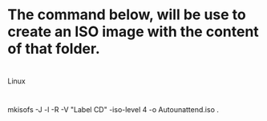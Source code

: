 #
# The command below, will be use to create an ISO image with the content of that folder.
#

#
Linux
#
mkisofs -J -l -R -V "Label CD" -iso-level 4 -o Autounattend.iso .
